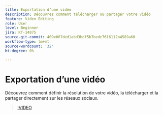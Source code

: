 ```yaml
---
title: Exportation d’une vidéo
description: Découvrez comment télécharger ou partager votre vidéo
feature: Video Editing
role: User
level: Beginner
jira: KT-14875
source-git-commit: 409e067ded1abd3bdf5b7bedc7616112b4589a60
workflow-type: tm+mt
source-wordcount: '32'
ht-degree: 0%

---
```


# Exportation d’une vidéo

Découvrez comment définir la résolution de votre vidéo, la télécharger et la partager directement sur les réseaux sociaux.

>[!VIDEO](https://video.tv.adobe.com/v/3427093?quality=12&learn=on&hidetitle=true)
